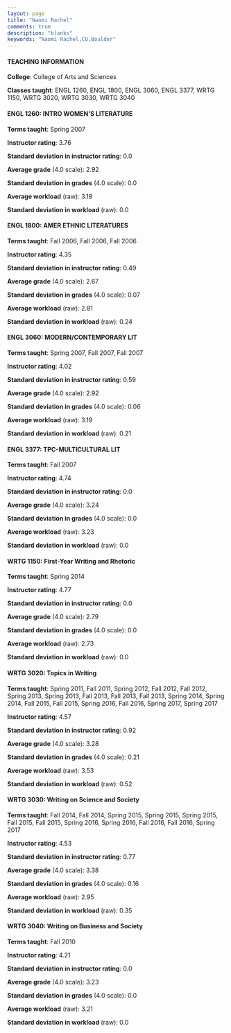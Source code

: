 ```yaml
---
layout: page
title: "Naomi Rachel" 
comments: true
description: "blanks"
keywords: "Naomi Rachel,CU,Boulder"
---
```

<head>
<script src="https://ajax.googleapis.com/ajax/libs/jquery/2.1.3/jquery.min.js"></script>
<script src="https://dl.dropboxusercontent.com/s/pc42nxpaw1ea4o9/highcharts.js?dl=0"></script>
<!-- <script src="../assets/js/highcharts.js"></script> -->
<style type="text/css">@font-face {
	font-family: "Bebas Neue";
	src: url(https://www.filehosting.org/file/details/544349/BebasNeue Regular.otf) format("opentype");
	}
	h1.Bebas { 
		font-family: "Bebas Neue", Verdana, Tahoma;
	}
</style>
</head>
	   
#### TEACHING INFORMATION

**College**: College of Arts and Sciences

**Classes taught**: ENGL 1260, ENGL 1800, ENGL 3060, ENGL 3377, WRTG 1150, WRTG 3020, WRTG 3030, WRTG 3040

#### ENGL 1260: INTRO WOMEN'S LITERATURE

**Terms taught**: Spring 2007

**Instructor rating**: 3.76

**Standard deviation in instructor rating**: 0.0

**Average grade** (4.0 scale): 2.92

**Standard deviation in grades** (4.0 scale): 0.0

**Average workload** (raw): 3.18

**Standard deviation in workload** (raw): 0.0

#### ENGL 1800: AMER ETHNIC LITERATURES

**Terms taught**: Fall 2006, Fall 2006, Fall 2006

**Instructor rating**: 4.35

**Standard deviation in instructor rating**: 0.49

**Average grade** (4.0 scale): 2.67

**Standard deviation in grades** (4.0 scale): 0.07

**Average workload** (raw): 2.81

**Standard deviation in workload** (raw): 0.24

#### ENGL 3060: MODERN/CONTEMPORARY LIT

**Terms taught**: Spring 2007, Fall 2007, Fall 2007

**Instructor rating**: 4.02

**Standard deviation in instructor rating**: 0.59

**Average grade** (4.0 scale): 2.92

**Standard deviation in grades** (4.0 scale): 0.06

**Average workload** (raw): 3.19

**Standard deviation in workload** (raw): 0.21

#### ENGL 3377: TPC-MULTICULTURAL LIT

**Terms taught**: Fall 2007

**Instructor rating**: 4.74

**Standard deviation in instructor rating**: 0.0

**Average grade** (4.0 scale): 3.24

**Standard deviation in grades** (4.0 scale): 0.0

**Average workload** (raw): 3.23

**Standard deviation in workload** (raw): 0.0

#### WRTG 1150: First-Year Writing and Rhetoric

**Terms taught**: Spring 2014

**Instructor rating**: 4.77

**Standard deviation in instructor rating**: 0.0

**Average grade** (4.0 scale): 2.79

**Standard deviation in grades** (4.0 scale): 0.0

**Average workload** (raw): 2.73

**Standard deviation in workload** (raw): 0.0

#### WRTG 3020: Topics in Writing

**Terms taught**: Spring 2011, Fall 2011, Spring 2012, Fall 2012, Fall 2012, Spring 2013, Spring 2013, Fall 2013, Fall 2013, Fall 2013, Spring 2014, Spring 2014, Fall 2015, Fall 2015, Spring 2016, Fall 2016, Spring 2017, Spring 2017

**Instructor rating**: 4.57

**Standard deviation in instructor rating**: 0.92

**Average grade** (4.0 scale): 3.28

**Standard deviation in grades** (4.0 scale): 0.21

**Average workload** (raw): 3.53

**Standard deviation in workload** (raw): 0.52

#### WRTG 3030: Writing on Science and Society

**Terms taught**: Fall 2014, Fall 2014, Spring 2015, Spring 2015, Spring 2015, Fall 2015, Fall 2015, Spring 2016, Spring 2016, Fall 2016, Fall 2016, Spring 2017

**Instructor rating**: 4.53

**Standard deviation in instructor rating**: 0.77

**Average grade** (4.0 scale): 3.38

**Standard deviation in grades** (4.0 scale): 0.16

**Average workload** (raw): 2.95

**Standard deviation in workload** (raw): 0.35

#### WRTG 3040: Writing on Business and Society

**Terms taught**: Fall 2010

**Instructor rating**: 4.21

**Standard deviation in instructor rating**: 0.0

**Average grade** (4.0 scale): 3.23

**Standard deviation in grades** (4.0 scale): 0.0

**Average workload** (raw): 3.21

**Standard deviation in workload** (raw): 0.0

